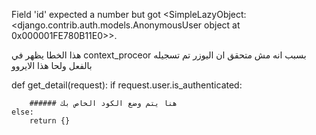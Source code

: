 Field 'id' expected a number but got <SimpleLazyObject: <django.contrib.auth.models.AnonymousUser object at 0x000001FE780B11E0>>.

هذا الخطا يظهر في 
context_proceor 
 بسبب انه مش متحقق ان اليوزر تم تسجيله بالفعل ولحا هذا الايروو 


 def get_detail(request):
    if  request.user.is_authenticated:

        ###### هنا يتم وضع الكود الخاص بك 
    else:
        return {} 
